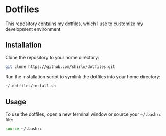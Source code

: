 # Dotfiles
This repository contains my dotfiles, which I use to customize my development environment.

## Installation
Clone the repository to your home directory:
```bash
git clone https://github.com/shirlw/dotfiles.git
```
Run the installation script to symlink the dotfiles into your home directory: 
```bash 
~/.dotfiles/install.sh 
``` 
## Usage 
To use the dotfiles, open a new terminal window or source your `~/.bashrc` file: 
```bash 
source ~/.bashrc 
``` 
